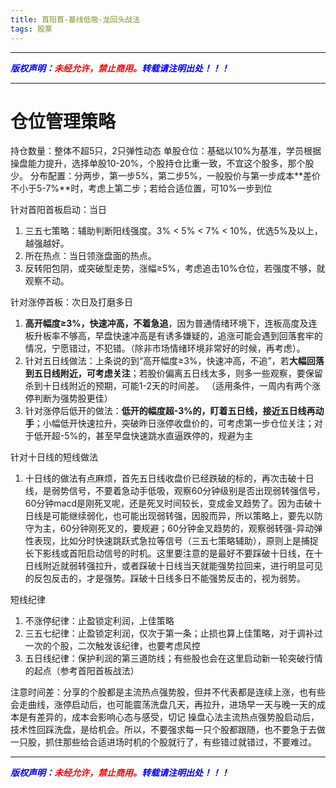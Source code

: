 ```yaml
---
title: 首阳首-基线低吸-龙回头战法
tags: 股票
---
```



------

***<font color=blue>版权声明：</font><font color=red>未经允许，禁止商用。</font><font color=blue>转载请注明出处！！！</font>***

------

# 仓位管理策略
持仓数量：整体不超5只，2只弹性动态
单股仓位：基础以10%为基准，学员根据操盘能力提升，选择单股10-20%，个股持仓比重一致，不宜这个股多，那个股少。
分布配置：分两步，第一步5%，第二步5%，一般股价与第一步成本**差价不小于5-7%**时，考虑上第二步；若给合适位置，可10%一步到位

针对首阳首板启动：当日
1. 三五七策略：辅助判断阳线强度。3% < 5% < 7% < 10%，优选5%及以上，越强越好。
2. 所在热点：当日领涨盘面的热点。
3. 反转阳包阴，或突破型走势，涨幅≥5%，考虑追击10%仓位，若强度不够，就观察不动。

针对涨停首板：次日及打磨多日
1. **高开幅度≥3%，快速冲高，不着急追**，因为普通情绪环境下，连板高度及连板升板率不够高，早盘快速冲高是有诱多嫌疑的，追涨可能会遇到回落套牢的情况，宁愿错过，不犯错。（除非市场情绪环境非常好的时候，再考虑）。
2. 针对五日线做法：上条说的到“高开幅度≥3%，快速冲高，不追”，若**大幅回落到五日线附近，可考虑关注**；若股价偏离五日线太多，则多一些观察，要保留杀到十日线附近的预期，可能1-2天的时间差。 （适用条件，一周内有两个涨停判断为强势股更佳）
3. 针对涨停后低开的做法：**低开的幅度超-3%的，盯着五日线，接近五日线再动手**；小幅低开快速拉升，突破昨日涨停收盘价的，可考虑第一步仓位关注；对于低开超-5%的，甚至早盘快速跳水直逼跌停的，规避为主
   
针对十日线的短线做法
1. 十日线的做法有点麻烦，首先五日线收盘价已经跌破的标的，再次击破十日线，是弱势信号，不要着急动手低吸，观察60分钟级别是否出现弱转强信号，60分钟macd是刚死叉呢，还是死叉时间较长，变成金叉趋势了。因为击破十日线是可能继续弱化，也可能出现弱转强，因股而异，所以策略上，要先以防守为主，60分钟刚死叉的，要规避；60分钟金叉趋势的，观察弱转强-异动弹性表现，比如分时快速跳跃式急拉等信号（三五七策略辅助），原则上是捕捉长下影线或首阳启动信号的时机。这里要注意的是最好不要踩破十日线，在十日线附近就弱转强拉升，或者踩破十日线当天就能强势拉回来，进行明显可见的反包反击的，才是强势。踩破十日线多日不能强势反击的，视为弱势。

短线纪律
1. 不涨停纪律：止盈锁定利润，上佳策略
2. 三五七纪律：止盈锁定利润，仅次于第一条；止损也算上佳策略，对于调补过一次的个股，二次触发该纪律，也要考虑风控
3. 五日线纪律：保护利润的第三道防线；有些股也会在这里启动新一轮突破行情的起点（参考首阳首板战法）


注意时间差：分享的个股都是主流热点强势股，但并不代表都是连续上涨，也有些会走曲线，涨停启动后，也可能震荡洗盘几天，再拉升，进场早一天与晚一天的成本是有差异的，成本会影响心态与感受，切记
操盘心法主流热点强势股启动后，技术性回踩洗盘，是给机会。所以，不要强求每一只个股都跟随，也不要急于去做一只股，抓住那些给合适进场时机的个股就行了，有些错过就错过，不要难过。



------
***<font color=blue>版权声明：</font><font color=red>未经允许，禁止商用。</font><font color=blue>转载请注明出处！！！</font>***


